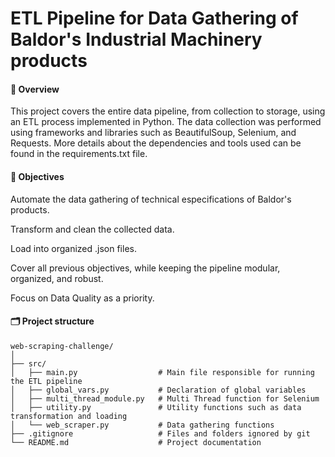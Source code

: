 # ETL Pipeline for Data Gathering of Baldor's Industrial Machinery products

#### 📘 Overview

This project covers the entire data pipeline, from collection to storage, using an ETL process implemented in Python. The data collection was performed using frameworks and libraries such as BeautifulSoup, Selenium, and Requests. More details about the dependencies and tools used can be found in the requirements.txt file.

#### 🎯 Objectives

Automate the data gathering of technical especifications of Baldor's products.

Transform and clean the collected data.

Load into organized .json files.

Cover all previous objectives, while keeping the pipeline modular, organized, and robust.

Focus on Data Quality as a priority.

#### 🗂️ Project structure
```
web-scraping-challenge/
│
├── src/
│   ├── main.py                  # Main file responsible for running the ETL pipeline
│   ├── global_vars.py           # Declaration of global variables 
│   ├── multi_thread_module.py   # Multi Thread function for Selenium 
│   ├── utility.py               # Utility functions such as data transformation and loading
│   └── web_scraper.py           # Data gathering functions 
├── .gitignore                   # Files and folders ignored by git 
└── README.md                    # Project documentation
```
